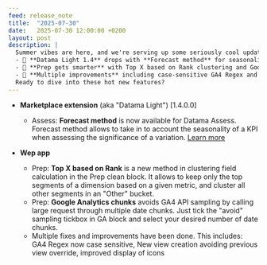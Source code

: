 ```yaml
---
feed: release_note
title:  "2025-07-30"
date:   2025-07-30 12:00:00 +0200
layout: post
description: |
  Summer vibes are here, and we're serving up some seriously cool updates! 🏖️ 
  - 🏪 **Datama Light 1.4** drops with **Forecast method** for seasonality analysis in Assess
  - 🧹 **Prep gets smarter** with Top X based on Rank clustering and Google Analytics chunks to avoid sampling
  - 🔧 **Multiple improvements** including case-sensitive GA4 Regex and better view creation
  Ready to dive into these hot new features?
---
```


* **Marketplace extension** (aka "Datama Light") [1.4.0.0] 
  * Assess: **Forecast method** is now available for Datama Assess. Forecast method allows to take in to account the seasonality of a KPI when assessing the significance of a variation. [Learn more]({{site.url}}/{{site.baseurl}}/extensions/datama-assess/concept.html#4--forecast)

* **Wep app** 
  * Prep: **Top X based on Rank** is a new method in clustering field calculation in the Prep clean block. It allows to keep only the top segments of a dimension based on a given metric, and cluster all other segments in an "Other" bucket.
  * Prep: **Google Analytics chunks** avoids GA4 API sampling by calling large request through multiple date chunks. Just tick the "avoid" sampling tickbox in GA block and select your desired number of date chunks. 
  * Multiple fixes and improvements have been done. This includes: GA4 Regex now case sensitive, New view creation avoiding previous view override, improved display of icons